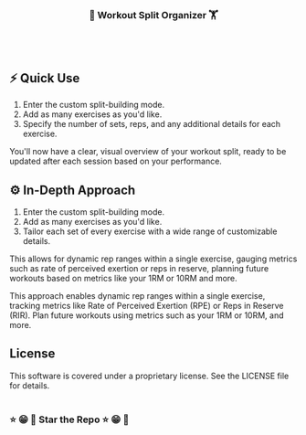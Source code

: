 <p align="center">
  <h3 align="center">💪 Workout Split Organizer 🏋️</h3>
</p>
<br>
<br>

## ⚡ Quick Use

1. Enter the custom split-building mode.
2. Add as many exercises as you'd like.
3. Specify the number of sets, reps, and any additional details for each exercise.

You'll now have a clear, visual overview of your workout split,
ready to be updated after each session based on your performance.

## ⚙ In-Depth Approach

1. Enter the custom split-building mode.
2. Add as many exercises as you'd like.
3. Tailor each set of every exercise with a wide range of customizable details.

This allows for dynamic rep ranges within a single exercise,
gauging metrics such as rate of perceived exertion or reps in reserve,
planning future workouts based on metrics like your 1RM or 10RM and more.

This approach enables dynamic rep ranges within a single exercise,
tracking metrics like Rate of Perceived Exertion (RPE) or Reps in Reserve (RIR).
Plan future workouts using metrics such as your 1RM or 10RM, and more.

## License

This software is covered under a proprietary license. See the LICENSE file for details.
<br>
<br>

### ⭐ 😁 🌟 Star the Repo ⭐ 😁 🌟

